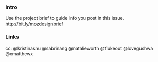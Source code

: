 ### Intro

Use the project brief to guide info you post in this issue. 
http://bit.ly/mozdesignbrief

### Links


cc: @kristinashu @sabrinang @natalieworth @flukeout @lovegushwa @xmatthewx
